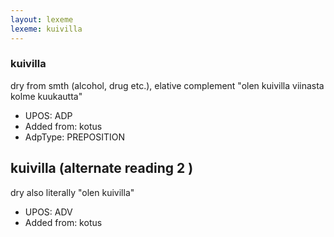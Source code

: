 ```yaml
---
layout: lexeme
lexeme: kuivilla
---
```


###  kuivilla

dry from smth (alcohol, drug etc.), elative complement "olen kuivilla viinasta kolme kuukautta"
* UPOS:  ADP
* Added from:  kotus
* AdpType:  PREPOSITION


## kuivilla (alternate reading 2 )

dry also literally "olen kuivilla"
* UPOS:  ADV
* Added from:  kotus


